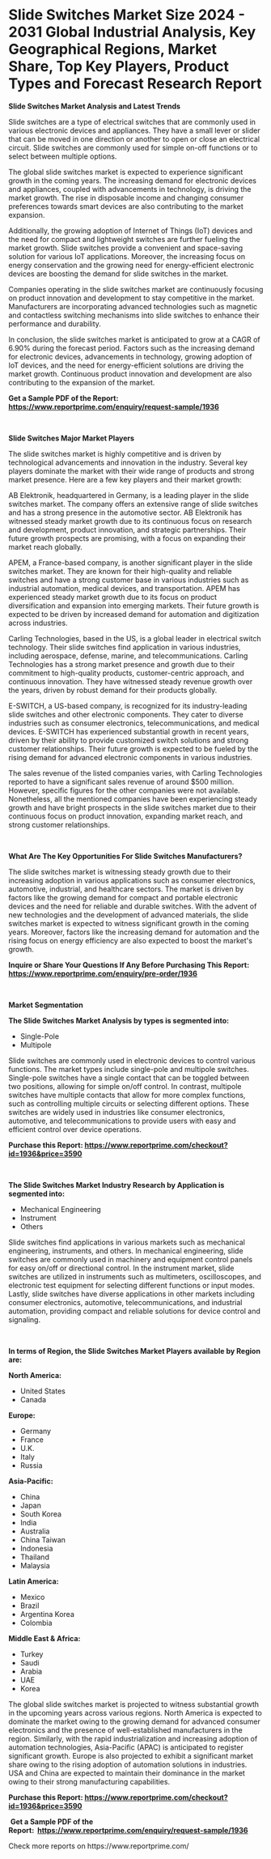 <p><h1>Slide Switches Market Size 2024 - 2031 Global Industrial Analysis, Key Geographical Regions, Market Share, Top Key Players, Product Types and Forecast Research Report</h1></p><p><strong>Slide Switches Market Analysis and Latest Trends</strong></p>
<p><p>Slide switches are a type of electrical switches that are commonly used in various electronic devices and appliances. They have a small lever or slider that can be moved in one direction or another to open or close an electrical circuit. Slide switches are commonly used for simple on-off functions or to select between multiple options.</p><p>The global slide switches market is expected to experience significant growth in the coming years. The increasing demand for electronic devices and appliances, coupled with advancements in technology, is driving the market growth. The rise in disposable income and changing consumer preferences towards smart devices are also contributing to the market expansion.</p><p>Additionally, the growing adoption of Internet of Things (IoT) devices and the need for compact and lightweight switches are further fueling the market growth. Slide switches provide a convenient and space-saving solution for various IoT applications. Moreover, the increasing focus on energy conservation and the growing need for energy-efficient electronic devices are boosting the demand for slide switches in the market.</p><p>Companies operating in the slide switches market are continuously focusing on product innovation and development to stay competitive in the market. Manufacturers are incorporating advanced technologies such as magnetic and contactless switching mechanisms into slide switches to enhance their performance and durability.</p><p>In conclusion, the slide switches market is anticipated to grow at a CAGR of 6.90% during the forecast period. Factors such as the increasing demand for electronic devices, advancements in technology, growing adoption of IoT devices, and the need for energy-efficient solutions are driving the market growth. Continuous product innovation and development are also contributing to the expansion of the market.</p></p>
<p><strong>Get a Sample PDF of the Report:&nbsp; <a href="https://www.reportprime.com/enquiry/request-sample/1936">https://www.reportprime.com/enquiry/request-sample/1936</a></strong></p>
<p>&nbsp;</p>
<p><strong>Slide Switches Major Market Players</strong></p>
<p><p>The slide switches market is highly competitive and is driven by technological advancements and innovation in the industry. Several key players dominate the market with their wide range of products and strong market presence. Here are a few key players and their market growth:</p><p>AB Elektronik, headquartered in Germany, is a leading player in the slide switches market. The company offers an extensive range of slide switches and has a strong presence in the automotive sector. AB Elektronik has witnessed steady market growth due to its continuous focus on research and development, product innovation, and strategic partnerships. Their future growth prospects are promising, with a focus on expanding their market reach globally.</p><p>APEM, a France-based company, is another significant player in the slide switches market. They are known for their high-quality and reliable switches and have a strong customer base in various industries such as industrial automation, medical devices, and transportation. APEM has experienced steady market growth due to its focus on product diversification and expansion into emerging markets. Their future growth is expected to be driven by increased demand for automation and digitization across industries.</p><p>Carling Technologies, based in the US, is a global leader in electrical switch technology. Their slide switches find application in various industries, including aerospace, defense, marine, and telecommunications. Carling Technologies has a strong market presence and growth due to their commitment to high-quality products, customer-centric approach, and continuous innovation. They have witnessed steady revenue growth over the years, driven by robust demand for their products globally.</p><p>E-SWITCH, a US-based company, is recognized for its industry-leading slide switches and other electronic components. They cater to diverse industries such as consumer electronics, telecommunications, and medical devices. E-SWITCH has experienced substantial growth in recent years, driven by their ability to provide customized switch solutions and strong customer relationships. Their future growth is expected to be fueled by the rising demand for advanced electronic components in various industries.</p><p>The sales revenue of the listed companies varies, with Carling Technologies reported to have a significant sales revenue of around $500 million. However, specific figures for the other companies were not available. Nonetheless, all the mentioned companies have been experiencing steady growth and have bright prospects in the slide switches market due to their continuous focus on product innovation, expanding market reach, and strong customer relationships.</p></p>
<p>&nbsp;</p>
<p><strong>What Are The Key Opportunities For Slide Switches Manufacturers?</strong></p>
<p><p>The slide switches market is witnessing steady growth due to their increasing adoption in various applications such as consumer electronics, automotive, industrial, and healthcare sectors. The market is driven by factors like the growing demand for compact and portable electronic devices and the need for reliable and durable switches. With the advent of new technologies and the development of advanced materials, the slide switches market is expected to witness significant growth in the coming years. Moreover, factors like the increasing demand for automation and the rising focus on energy efficiency are also expected to boost the market's growth.</p></p>
<p><strong>Inquire or Share Your Questions If Any Before Purchasing This Report: <a href="https://www.reportprime.com/enquiry/pre-order/1936">https://www.reportprime.com/enquiry/pre-order/1936</a></strong></p>
<p>&nbsp;</p>
<p><strong>Market Segmentation</strong></p>
<p><strong>The Slide Switches Market Analysis by types is segmented into:</strong></p>
<p><ul><li>Single-Pole</li><li>Multipole</li></ul></p>
<p><p>Slide switches are commonly used in electronic devices to control various functions. The market types include single-pole and multipole switches. Single-pole switches have a single contact that can be toggled between two positions, allowing for simple on/off control. In contrast, multipole switches have multiple contacts that allow for more complex functions, such as controlling multiple circuits or selecting different options. These switches are widely used in industries like consumer electronics, automotive, and telecommunications to provide users with easy and efficient control over device operations.</p></p>
<p><strong>Purchase this Report:&nbsp;<a href="https://www.reportprime.com/checkout?id=1936&price=3590">https://www.reportprime.com/checkout?id=1936&price=3590</a></strong></p>
<p>&nbsp;</p>
<p><strong>The Slide Switches Market Industry Research by Application is segmented into:</strong></p>
<p><ul><li>Mechanical Engineering</li><li>Instrument</li><li>Others</li></ul></p>
<p><p>Slide switches find applications in various markets such as mechanical engineering, instruments, and others. In mechanical engineering, slide switches are commonly used in machinery and equipment control panels for easy on/off or directional control. In the instrument market, slide switches are utilized in instruments such as multimeters, oscilloscopes, and electronic test equipment for selecting different functions or input modes. Lastly, slide switches have diverse applications in other markets including consumer electronics, automotive, telecommunications, and industrial automation, providing compact and reliable solutions for device control and signaling.</p></p>
<p>&nbsp;</p>
<p><strong>In terms of Region, the Slide Switches Market Players available by Region are:</strong></p>
<p>
    <p> <strong> North America: </strong>
        <ul>
            <li>United States</li>
            <li>Canada</li>
        </ul>
        </p> 
    <p> <strong> Europe: </strong>
        <ul>
            <li>Germany</li>
            <li>France</li>
            <li>U.K.</li>
            <li>Italy</li>
            <li>Russia</li>
        </ul>
        </p> 
    <p> <strong> Asia-Pacific: </strong>
        <ul>
            <li>China</li>
            <li>Japan</li>
            <li>South Korea</li>
            <li>India</li>
            <li>Australia</li>
            <li>China Taiwan</li>
            <li>Indonesia</li>
            <li>Thailand</li>
            <li>Malaysia</li>
        </ul>
        </p> 
    <p> <strong> Latin America: </strong>
        <ul>
            <li>Mexico</li>
            <li>Brazil</li>
            <li>Argentina Korea</li>
            <li>Colombia</li>
        </ul>
        </p> 
    <p> <strong> Middle East & Africa: </strong>
        <ul>
            <li>Turkey</li>
            <li>Saudi</li>
            <li>Arabia</li>
            <li>UAE</li>
            <li>Korea</li>
        </ul>
    </p>
    </p>
<p><p>The global slide switches market is projected to witness substantial growth in the upcoming years across various regions. North America is expected to dominate the market owing to the growing demand for advanced consumer electronics and the presence of well-established manufacturers in the region. Similarly, with the rapid industrialization and increasing adoption of automation technologies, Asia-Pacific (APAC) is anticipated to register significant growth. Europe is also projected to exhibit a significant market share owing to the rising adoption of automation solutions in industries. USA and China are expected to maintain their dominance in the market owing to their strong manufacturing capabilities.</p></p>
<p><strong>Purchase this Report: <a href="https://www.reportprime.com/checkout?id=1936&price=3590">https://www.reportprime.com/checkout?id=1936&price=3590</a></strong></p>
<p>&nbsp;<strong>Get a Sample PDF of the Report:&nbsp;&nbsp;<a href="https://www.reportprime.com/enquiry/request-sample/1936">https://www.reportprime.com/enquiry/request-sample/1936</a></strong></p>
<p><strong></strong></p>
<p>Check more reports on https://www.reportprime.com/</p>
